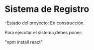 <h1>Sistema de Registro</h1>

-Estado del proyecto: En construcción.

Para ejecutar el sistema,debes poner:

"npm install react"
